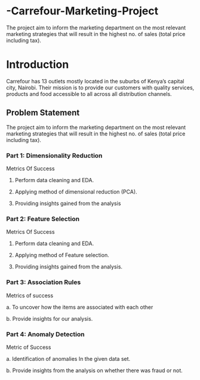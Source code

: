 # -Carrefour-Marketing-Project
The project aim to inform the marketing department on the most relevant marketing strategies that will result in the highest no. of sales (total price including tax).

# Introduction

Carrefour has 13 outlets mostly located in the suburbs of Kenya’s capital city, Nairobi. Their mission is to provide our customers with quality services, products and food accessible to all across all distribution channels.

## Problem Statement

The project aim to inform the marketing department on the most relevant marketing strategies that will result in the highest no. of sales (total price including tax).

### Part 1: Dimensionality Reduction

Metrics Of Success

1. Perform data cleaning and EDA.

2. Applying method of dimensional reduction (PCA).

3. Providing insights gained from the analysis

### Part 2: Feature Selection

Metrics Of Success

1. Perform data cleaning and EDA.

2. Applying method of Feature selection.

3. Providing insights gained from the analysis.

### Part 3: Association Rules

Metrics of success

a. To uncover how the items are associated with each other

b. Provide insights for our analysis.

### Part 4: Anomaly Detection

Metric of Success

a. Identification of anomalies In the given data set.

b. Provide insights from the analysis on whether there was fraud or not.



